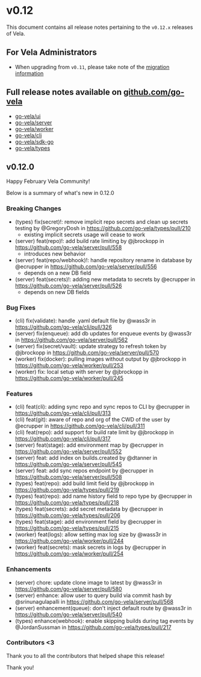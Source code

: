 # v0.12

This document contains all release notes pertaining to the `v0.12.x` releases of Vela.

## For Vela Administrators

* When upgrading from `v0.11`, please take note of the [migration information](/migrations/v0.12/README.md)

## Full release notes available on [github.com/go-vela](https://github.com/go-vela)

* [go-vela/ui](https://github.com/go-vela/ui/releases)
* [go-vela/server](https://github.com/go-vela/server/releases)
* [go-vela/worker](https://github.com/go-vela/worker/releases)
* [go-vela/cli](https://github.com/go-vela/cli/releases)
* [go-vela/sdk-go](https://github.com/go-vela/sdk-go/releases)
* [go-vela/types](https://github.com/go-vela/types/releases)

## v0.12.0

Happy February Vela Community!

Below is a summary of what's new in 0.12.0

### Breaking Changes

* (types) fix(secret)!: remove implicit repo secrets and clean up secrets testing by @GregoryDosh in https://github.com/go-vela/types/pull/210
  - existing implicit secrets usage will cease to work
* (server) feat(repo)!: add build rate limiting by @jbrockopp in https://github.com/go-vela/server/pull/558
  - introduces new behavior
* (server) feat(repo/webhook)!: handle repository rename in database by @ecrupper in https://github.com/go-vela/server/pull/556
  - depends on a new DB field
* (server) feat(secrets)!: adding new metadata to secrets by @ecrupper in https://github.com/go-vela/server/pull/526
  - depends on new DB fields

### Bug Fixes

* (cli) fix(validate): handle .yaml default file by @wass3r in https://github.com/go-vela/cli/pull/326
* (server) fix(enqueue): add db updates for enqueue events by @wass3r in https://github.com/go-vela/server/pull/562
* (server) fix(secret/vault): update strategy to refresh token by @jbrockopp in https://github.com/go-vela/server/pull/570
* (worker) fix(docker): pulling images without output by @jbrockopp in https://github.com/go-vela/worker/pull/253
* (worker) fix: local setup with server by @jbrockopp in https://github.com/go-vela/worker/pull/245

### Features

* (cli) feat(cli): adding sync repo and sync repos to CLI by @ecrupper in https://github.com/go-vela/cli/pull/313
* (cli) feat(git): aware of repo and org of the CWD of the user by @ecrupper in https://github.com/go-vela/cli/pull/311
* (cli) feat(repo): add support for build rate limit by @jbrockopp in https://github.com/go-vela/cli/pull/317
* (server) feat(stage): add environment map by @ecrupper in https://github.com/go-vela/server/pull/552
* (server) feat: add index on builds.created by @dtanner in https://github.com/go-vela/server/pull/545
* (server) feat: add sync repos endpoint by @ecrupper in https://github.com/go-vela/server/pull/508
* (types) feat(repo): add build limit field by @jbrockopp in https://github.com/go-vela/types/pull/219
* (types) feat(repo): add name history field to repo type by @ecrupper in https://github.com/go-vela/types/pull/218
* (types) feat(secrets): add secret metadata by @ecrupper in https://github.com/go-vela/types/pull/206
* (types) feat(stage): add environment field by @ecrupper in https://github.com/go-vela/types/pull/215
* (worker) feat(logs): allow setting max log size by @wass3r in https://github.com/go-vela/worker/pull/244
* (worker) feat(secrets): mask secrets in logs by @ecrupper in https://github.com/go-vela/worker/pull/254

### Enhancements

* (server) chore: update clone image to latest by @wass3r in https://github.com/go-vela/server/pull/580
* (server) enhance: allow user to query build via commit hash by @srinunagulapalli in https://github.com/go-vela/server/pull/568
* (server) enhancement(queue): don't inject default route by @wass3r in https://github.com/go-vela/server/pull/540
* (types) enhance(webhook): enable skipping builds during tag events by @JordanSussman in https://github.com/go-vela/types/pull/217

### Contributors <3

Thank you to all the contributors that helped shape this release!


Thank you!
